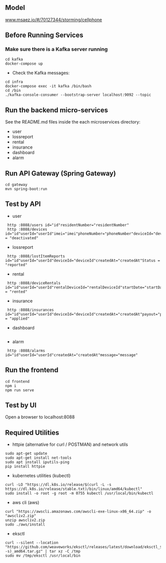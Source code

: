 # 

## Model
www.msaez.io/#/70127344/storming/cellphone

## Before Running Services
### Make sure there is a Kafka server running
```
cd kafka
docker-compose up
```
- Check the Kafka messages:
```
cd infra
docker-compose exec -it kafka /bin/bash
cd /bin
./kafka-console-consumer --bootstrap-server localhost:9092 --topic
```

## Run the backend micro-services
See the README.md files inside the each microservices directory:

- user
- lossreport
- rental
- insurance
- dashboard
- alarm


## Run API Gateway (Spring Gateway)
```
cd gateway
mvn spring-boot:run
```

## Test by API
- user
```
 http :8088/users id="id"residentNumber="residentNumber"
 http :8088/devices id="id"userId="userId"imei="imei"phoneNumber="phoneNumber"deviceId="deviceId"Status = "deactivated"
```
- lossreport
```
 http :8088/lostItemReports id="id"userId="userId"deviceId="deviceId"createdAt="createdAt"Status = "reported"
```
- rental
```
 http :8088/deviceRentals id="id"userId="userId"rentalDeviceId="rentalDeviceId"startDate="startDate"dueDate="dueDate"Status = "rented"
```
- insurance
```
 http :8088/insurances id="id"userId="userId"deviceId="deviceId"createdAt="createdAt"payout="payout"Status = "applied"
```
- dashboard
```
```
- alarm
```
 http :8088/alarms id="id"userId="userId"createdAt="createdAt"message="message"
```


## Run the frontend
```
cd frontend
npm i
npm run serve
```

## Test by UI
Open a browser to localhost:8088

## Required Utilities

- httpie (alternative for curl / POSTMAN) and network utils
```
sudo apt-get update
sudo apt-get install net-tools
sudo apt install iputils-ping
pip install httpie
```

- kubernetes utilities (kubectl)
```
curl -LO "https://dl.k8s.io/release/$(curl -L -s https://dl.k8s.io/release/stable.txt)/bin/linux/amd64/kubectl"
sudo install -o root -g root -m 0755 kubectl /usr/local/bin/kubectl
```

- aws cli (aws)
```
curl "https://awscli.amazonaws.com/awscli-exe-linux-x86_64.zip" -o "awscliv2.zip"
unzip awscliv2.zip
sudo ./aws/install
```

- eksctl 
```
curl --silent --location "https://github.com/weaveworks/eksctl/releases/latest/download/eksctl_$(uname -s)_amd64.tar.gz" | tar xz -C /tmp
sudo mv /tmp/eksctl /usr/local/bin
```
